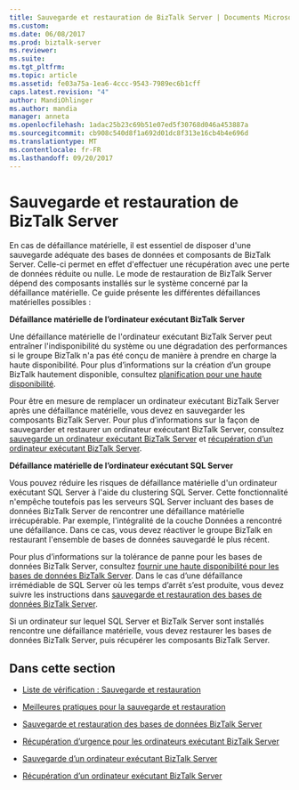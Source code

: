 ```yaml
---
title: Sauvegarde et restauration de BizTalk Server | Documents Microsoft
ms.custom: 
ms.date: 06/08/2017
ms.prod: biztalk-server
ms.reviewer: 
ms.suite: 
ms.tgt_pltfrm: 
ms.topic: article
ms.assetid: fe03a75a-1ea6-4ccc-9543-7989ec6b1cff
caps.latest.revision: "4"
author: MandiOhlinger
ms.author: mandia
manager: anneta
ms.openlocfilehash: 1adac25b23c69b51e07ed5f30768d046a453887a
ms.sourcegitcommit: cb908c540d8f1a692d01dc8f313e16cb4b4e696d
ms.translationtype: MT
ms.contentlocale: fr-FR
ms.lasthandoff: 09/20/2017
---
```

# <a name="backing-up-and-restoring-biztalk-server"></a>Sauvegarde et restauration de BizTalk Server
En cas de défaillance matérielle, il est essentiel de disposer d'une sauvegarde adéquate des bases de données et composants de BizTalk Server. Celle-ci permet en effet d'effectuer une récupération avec une perte de données réduite ou nulle. Le mode de restauration de BizTalk Server dépend des composants installés sur le système concerné par la défaillance matérielle. Ce guide présente les différentes défaillances matérielles possibles :  
  
 **Défaillance matérielle de l’ordinateur exécutant BizTalk Server**  
  
 Une défaillance matérielle de l'ordinateur exécutant BizTalk Server peut entraîner l'indisponibilité du système ou une dégradation des performances si le groupe BizTalk n'a pas été conçu de manière à prendre en charge la haute disponibilité. Pour plus d’informations sur la création d’un groupe BizTalk hautement disponible, consultez [planification pour une haute disponibilité](../core/planning-for-high-availability3.md).  
  
 Pour être en mesure de remplacer un ordinateur exécutant BizTalk Server après une défaillance matérielle, vous devez en sauvegarder les composants BizTalk Server. Pour plus d’informations sur la façon de sauvegarder et restaurer un ordinateur exécutant BizTalk Server, consultez [sauvegarde un ordinateur exécutant BizTalk Server](../core/backing-up-a-computer-running-biztalk-server.md) et [récupération d’un ordinateur exécutant BizTalk Server](../core/recovering-a-computer-running-biztalk-server.md).  
  
 **Défaillance matérielle de l’ordinateur exécutant SQL Server**  
  
 Vous pouvez réduire les risques de défaillance matérielle d'un ordinateur exécutant SQL Server à l'aide du clustering SQL Server. Cette fonctionnalité n'empêche toutefois pas les serveurs SQL Server incluant des bases de données BizTalk Server de rencontrer une défaillance matérielle irrécupérable. Par exemple, l'intégralité de la couche Données a rencontré une défaillance. Dans ce cas, vous devez réactiver le groupe BizTalk en restaurant l'ensemble de bases de données sauvegardé le plus récent.  
  
 Pour plus d’informations sur la tolérance de panne pour les bases de données BizTalk Server, consultez [fournir une haute disponibilité pour les bases de données BizTalk Server](../core/providing-high-availability-for-biztalk-server-databases.md). Dans le cas d’une défaillance irrémédiable de SQL Server où les temps d’arrêt s’est produite, vous devez suivre les instructions dans [sauvegarde et restauration des bases de données BizTalk Server](../core/backing-up-and-restoring-the-biztalk-server-databases.md).  
  
 Si un ordinateur sur lequel SQL Server et BizTalk Server sont installés rencontre une défaillance matérielle, vous devez restaurer les bases de données BizTalk Server, puis récupérer les composants BizTalk Server.  
  
## <a name="in-this-section"></a>Dans cette section  
  
-   [Liste de vérification : Sauvegarde et restauration](../core/checklist-backup-and-restore.md)  
  
-   [Meilleures pratiques pour la sauvegarde et restauration](../core/best-practices-for-backup-and-restore.md)  
  
-   [Sauvegarde et restauration des bases de données BizTalk Server](../core/backing-up-and-restoring-the-biztalk-server-databases.md)  
  
-   [Récupération d’urgence pour les ordinateurs exécutant BizTalk Server](../core/disaster-recovery-for-computers-running-biztalk-server.md)  
  
-   [Sauvegarde d’un ordinateur exécutant BizTalk Server](../core/backing-up-a-computer-running-biztalk-server.md)  
  
-   [Récupération d’un ordinateur exécutant BizTalk Server](../core/recovering-a-computer-running-biztalk-server.md)